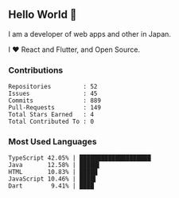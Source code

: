 ## Hello World 👋

I am a developer of web apps and other in Japan.

I ❤️ React and Flutter, and Open Source.

### Contributions

    Repositories         : 52
    Issues               : 45
    Commits              : 889
    Pull-Requests        : 149
    Total Stars Earned   : 4
    Total Contributed To : 0

### Most Used Languages

    TypeScript 42.05% | ████████████████████
    Java       12.58% | █████▌
    HTML       10.83% | █████
    JavaScript 10.46% | ████▌
    Dart        9.41% | ████
